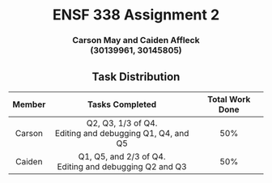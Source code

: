 <div align='center'>
<h1> ENSF 338 Assignment 2 </h1>
<h3> Carson May and Caiden Affleck <br> (30139961, 30145805) </h3>
<h2> Task Distribution </h2>

| Member | Tasks Completed | Total Work Done |
| :----: | :-------------: | :-------------: |
| Carson | Q2, Q3, 1/3 of Q4. <br> Editing and debugging Q1, Q4, and Q5 | 50% |
| Caiden | Q1, Q5, and 2/3 of Q4. <br> Editing and debugging Q2 and Q3| 50% |
</div>
